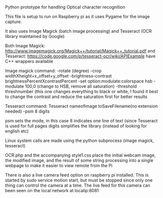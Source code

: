 Python prototype for handling Optical character recognition

This file is setup to run on Raspberry pi as it uses Pygame for the image capture.

It also uses Image Magick (batch image processing) and Tesseract (OCR library maintained by Google)

Both Image Magick: http://www.imagemagick.org/Magick++/tutorial/Magick++_tutorial.pdf 
and Tesseract: https://code.google.com/p/tesseract-ocr/wiki/APIExample
have C++ wrappers available

Image magick command:
-rotate (degree) 
-crop widthXheight+x_offset+y_offset 
-brightness-contrast brightnessPercentXcontrastPercent
-set option:modulate:colorspace hsb -modulate 100,0    (change to HSB, remove all saturation)
-threshold threshnumber       (this one changes everything to black or white, I found it best to change the contrast and reduce the saturation first for better results

Tesseract command:
Tesseract nameofimage toSaveFilename(no extension needed) -psm 8 digits

psm sets the mode, in this case 8 indicates one line of text (since Tesseract is used for full pages
digits simplifies the library (instead of looking for english etc)

Linux system calls are made using the python subprocess (image magick, tesseract)

OCR.php and the accompanying style1.css place the initial webcam image, the modified image, and the 
result of some string processing into a single webpage to make it easier to view remote from the Pi

There is also a live camera feed option on raspberry pi installed. This is started by sudo service motion start, but must be stopped since only one thing can control the camera at a time. The live feed for this camera can been seen on the local network at localip:8081
